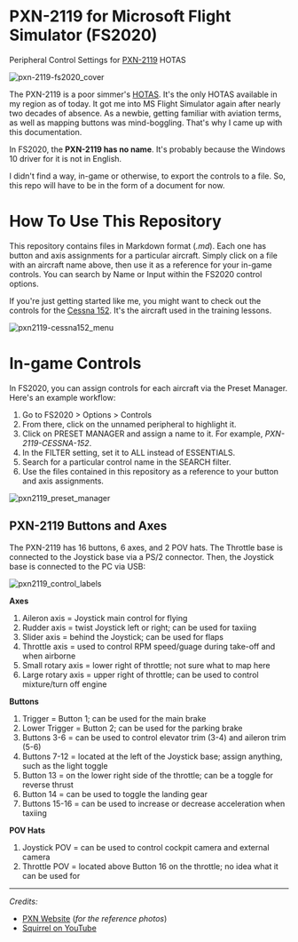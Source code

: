 # PXN-2119 for Microsoft Flight Simulator (FS2020)
Peripheral Control Settings for [PXN-2119](http://www.e-pxn.com/products/arcade-stick/pxn-2119) HOTAS

![pxn-2119-fs2020_cover](https://user-images.githubusercontent.com/9207205/91651241-dbc39280-eabc-11ea-9c29-29563ef03a79.jpg)

The PXN-2119 is a poor simmer's [HOTAS](https://en.wikipedia.org/wiki/HOTAS). It's the only HOTAS available in my region as of today. It got me into MS Flight Simulator again after nearly two decades of absence. As a newbie, getting familiar with aviation terms, as well as mapping buttons was mind-boggling. That's why I came up with this documentation.

In FS2020, the **PXN-2119 has no name**. It's probably because the Windows 10 driver for it is not in English.

I didn't find a way, in-game or otherwise, to export the controls to a file. So, this repo will have to be in the form of a document for now.

# How To Use This Repository
This repository contains files in Markdown format (_.md_). Each one has button and axis assignments for a particular aircraft. Simply click on a file with an aircraft name above, then use it as a reference for your in-game controls. You can search by Name or Input within the FS2020 control options.

If you're just getting started like me, you might want to check out the controls for the [Cessna 152](https://github.com/gabotronix/pxn-2119-msfs2020/blob/master/cessna-152.md). It's the aircraft used in the training lessons.

![pxn2119-cessna152_menu](https://user-images.githubusercontent.com/9207205/91654032-4df5a080-ead8-11ea-87d2-9b3e58267865.jpg)

# In-game Controls
In FS2020, you can assign controls for each aircraft via the Preset Manager. Here's an example workflow:

1. Go to FS2020 > Options > Controls
2. From there, click on the unnamed peripheral to highlight it.
3. Click on PRESET MANAGER and assign a name to it. For example, _PXN-2119-CESSNA-152_.
4. In the FILTER setting, set it to ALL instead of ESSENTIALS.
5. Search for a particular control name in the SEARCH filter.
6. Use the files contained in this repository as a reference to your button and axis assignments.

![pxn2119_preset_manager](https://user-images.githubusercontent.com/9207205/91654131-028fc200-ead9-11ea-8033-e2629cbb9471.jpg)

## PXN-2119 Buttons and Axes
The PXN-2119 has 16 buttons, 6 axes, and 2 POV hats. The Throttle base is connected to the Joystick base via a PS/2 connector. Then, the Joystick base is connected to the PC via USB:

![pxn2119_control_labels](https://user-images.githubusercontent.com/9207205/91651736-d9643700-eac2-11ea-996f-206442c51563.jpg)

**Axes**
1. Aileron axis = Joystick main control for flying
2. Rudder axis = twist Joystick left or right; can be used for taxiing
3. Slider axis = behind the Joystick; can be used for flaps
4. Throttle axis = used to control RPM speed/guage during take-off and when airborne
5. Small rotary axis = lower right of throttle; not sure what to map here
6. Large rotary axis = upper right of throttle; can be used to control mixture/turn off engine

**Buttons**
1. Trigger = Button 1; can be used for the main brake
2. Lower Trigger = Button 2; can be used for the parking brake
3. Buttons 3-6 = can be used to control elevator trim (3-4) and aileron trim (5-6)
4. Buttons 7-12 = located at the left of the Joystick base; assign anything, such as the light toggle
5. Button 13 = on the lower right side of the throttle; can be a toggle for reverse thrust
6. Button 14 = can be used to toggle the landing gear
7. Buttons 15-16 = can be used to increase or decrease acceleration when taxiing

**POV Hats**
1. Joystick POV = can be used to control cockpit camera and external camera
2. Throttle POV = located above Button 16 on the throttle; no idea what it can be used for

***
_Credits:_

- [PXN Website](http://www.e-pxn.com) (_for the reference photos_)
- [Squirrel on YouTube](https://www.youtube.com/channel/UCSeb5KSN6BC1c0WwEjUzM_A)